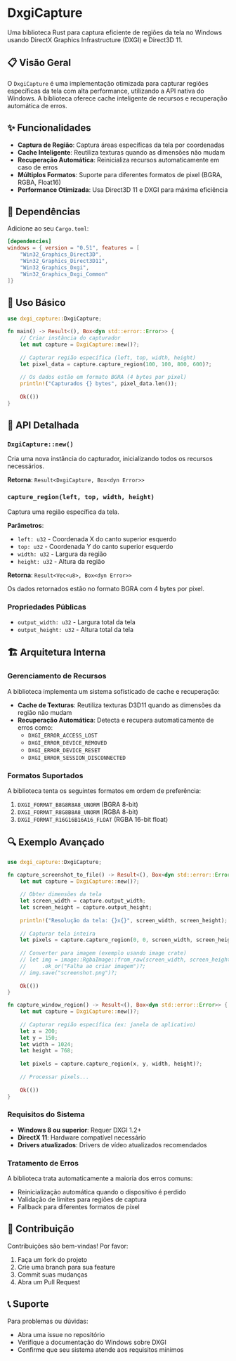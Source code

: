 # DxgiCapture

Uma biblioteca Rust para captura eficiente de regiões da tela no Windows usando DirectX Graphics Infrastructure (DXGI) e Direct3D 11.

## 📋 Visão Geral

O `DxgiCapture` é uma implementação otimizada para capturar regiões específicas da tela com alta performance, utilizando a API nativa do Windows. A biblioteca oferece cache inteligente de recursos e recuperação automática de erros.

## ✨ Funcionalidades

- **Captura de Região**: Captura áreas específicas da tela por coordenadas
- **Cache Inteligente**: Reutiliza texturas quando as dimensões não mudam
- **Recuperação Automática**: Reinicializa recursos automaticamente em caso de erros
- **Múltiplos Formatos**: Suporte para diferentes formatos de pixel (BGRA, RGBA, Float16)
- **Performance Otimizada**: Usa Direct3D 11 e DXGI para máxima eficiência

## 🔧 Dependências

Adicione ao seu `Cargo.toml`:

```toml
[dependencies]
windows = { version = "0.51", features = [
    "Win32_Graphics_Direct3D",
    "Win32_Graphics_Direct3D11", 
    "Win32_Graphics_Dxgi",
    "Win32_Graphics_Dxgi_Common"
]}
```

## 🚀 Uso Básico

```rust
use dxgi_capture::DxgiCapture;

fn main() -> Result<(), Box<dyn std::error::Error>> {
    // Criar instância do capturador
    let mut capture = DxgiCapture::new()?;
    
    // Capturar região específica (left, top, width, height)
    let pixel_data = capture.capture_region(100, 100, 800, 600)?;
    
    // Os dados estão em formato BGRA (4 bytes por pixel)
    println!("Capturados {} bytes", pixel_data.len());
    
    Ok(())
}
```

## 📖 API Detalhada

### `DxgiCapture::new()`

Cria uma nova instância do capturador, inicializando todos os recursos necessários.

**Retorna**: `Result<DxgiCapture, Box<dyn Error>>`

### `capture_region(left, top, width, height)`

Captura uma região específica da tela.

**Parâmetros**:
- `left: u32` - Coordenada X do canto superior esquerdo
- `top: u32` - Coordenada Y do canto superior esquerdo  
- `width: u32` - Largura da região
- `height: u32` - Altura da região

**Retorna**: `Result<Vec<u8>, Box<dyn Error>>`

Os dados retornados estão no formato BGRA com 4 bytes por pixel.

### Propriedades Públicas

- `output_width: u32` - Largura total da tela
- `output_height: u32` - Altura total da tela

## 🏗️ Arquitetura Interna

### Gerenciamento de Recursos

A biblioteca implementa um sistema sofisticado de cache e recuperação:

- **Cache de Texturas**: Reutiliza texturas D3D11 quando as dimensões da região não mudam
- **Recuperação Automática**: Detecta e recupera automaticamente de erros como:
  - `DXGI_ERROR_ACCESS_LOST`
  - `DXGI_ERROR_DEVICE_REMOVED`
  - `DXGI_ERROR_DEVICE_RESET`
  - `DXGI_ERROR_SESSION_DISCONNECTED`

### Formatos Suportados

A biblioteca tenta os seguintes formatos em ordem de preferência:

1. `DXGI_FORMAT_B8G8R8A8_UNORM` (BGRA 8-bit)
2. `DXGI_FORMAT_R8G8B8A8_UNORM` (RGBA 8-bit)  
3. `DXGI_FORMAT_R16G16B16A16_FLOAT` (RGBA 16-bit float)

## 🔍 Exemplo Avançado

```rust
use dxgi_capture::DxgiCapture;

fn capture_screenshot_to_file() -> Result<(), Box<dyn std::error::Error>> {
    let mut capture = DxgiCapture::new()?;
    
    // Obter dimensões da tela
    let screen_width = capture.output_width;
    let screen_height = capture.output_height;
    
    println!("Resolução da tela: {}x{}", screen_width, screen_height);
    
    // Capturar tela inteira
    let pixels = capture.capture_region(0, 0, screen_width, screen_height)?;
    
    // Converter para imagem (exemplo usando image crate)
    // let img = image::RgbaImage::from_raw(screen_width, screen_height, pixels)
    //     .ok_or("Falha ao criar imagem")?;
    // img.save("screenshot.png")?;
    
    Ok(())
}

fn capture_window_region() -> Result<(), Box<dyn std::error::Error>> {
    let mut capture = DxgiCapture::new()?;
    
    // Capturar região específica (ex: janela de aplicativo)
    let x = 200;
    let y = 150; 
    let width = 1024;
    let height = 768;
    
    let pixels = capture.capture_region(x, y, width, height)?;
    
    // Processar pixels...
    
    Ok(())
}
```

### Requisitos do Sistema

- **Windows 8 ou superior**: Requer DXGI 1.2+
- **DirectX 11**: Hardware compatível necessário
- **Drivers atualizados**: Drivers de vídeo atualizados recomendados

### Tratamento de Erros

A biblioteca trata automaticamente a maioria dos erros comuns:

- Reinicialização automática quando o dispositivo é perdido
- Validação de limites para regiões de captura
- Fallback para diferentes formatos de pixel

## 🤝 Contribuição

Contribuições são bem-vindas! Por favor:

1. Faça um fork do projeto
2. Crie uma branch para sua feature
3. Commit suas mudanças
4. Abra um Pull Request

## 📞 Suporte

Para problemas ou dúvidas:

- Abra uma issue no repositório
- Verifique a documentação do Windows sobre DXGI
- Confirme que seu sistema atende aos requisitos mínimos
